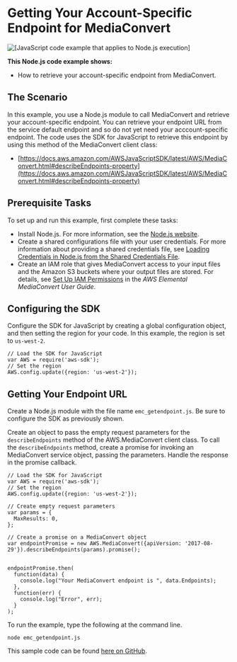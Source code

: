 # Getting Your Account\-Specific Endpoint for MediaConvert<a name="emc-examples-getendpoint"></a>

![\[JavaScript code example that applies to Node.js execution\]](http://docs.aws.amazon.com/sdk-for-javascript/v2/developer-guide/images/nodeicon.png)

**This Node\.js code example shows:**
+ How to retrieve your account\-specific endpoint from MediaConvert\.

## The Scenario<a name="emc-example-getendpoint-scenario"></a>

In this example, you use a Node\.js module to call MediaConvert and retrieve your account\-specific endpoint\. You can retrieve your endpoint URL from the service default endpoint and so do not yet need your acccount\-specific endpoint\. The code uses the SDK for JavaScript to retrieve this endpoint by using this method of the MediaConvert client class:
+ [https://docs.aws.amazon.com/AWSJavaScriptSDK/latest/AWS/MediaConvert.html#describeEndpoints-property](https://docs.aws.amazon.com/AWSJavaScriptSDK/latest/AWS/MediaConvert.html#describeEndpoints-property)

## Prerequisite Tasks<a name="emc-example-getendpoint-prerequisites"></a>

To set up and run this example, first complete these tasks:
+ Install Node\.js\. For more information, see the [Node\.js website](https://nodejs.org)\.
+ Create a shared configurations file with your user credentials\. For more information about providing a shared credentials file, see [Loading Credentials in Node\.js from the Shared Credentials File](loading-node-credentials-shared.md)\.
+ Create an IAM role that gives MediaConvert access to your input files and the Amazon S3 buckets where your output files are stored\. For details, see [Set Up IAM Permissions](https://docs.aws.amazon.com/mediaconvert/latest/ug/iam-role.html) in the *AWS Elemental MediaConvert User Guide*\.

## Configuring the SDK<a name="emc-example-getendpoint-configure-sdk"></a>

Configure the SDK for JavaScript by creating a global configuration object, and then setting the region for your code\. In this example, the region is set to `us-west-2`\. 

```
// Load the SDK for JavaScript
var AWS = require('aws-sdk');
// Set the region 
AWS.config.update({region: 'us-west-2'});
```

## Getting Your Endpoint URL<a name="emc-example-getendpoint-url"></a>

Create a Node\.js module with the file name `emc_getendpoint.js`\. Be sure to configure the SDK as previously shown\.

Create an object to pass the empty request parameters for the `describeEndpoints` method of the AWS\.MediaConvert client class\. To call the `describeEndpoints` method, create a promise for invoking an MediaConvert service object, passing the parameters\. Handle the response in the promise callback\. 

```
// Load the SDK for JavaScript
var AWS = require('aws-sdk');
// Set the region 
AWS.config.update({region: 'us-west-2'});

// Create empty request parameters
var params = {
  MaxResults: 0,
};

// Create a promise on a MediaConvert object
var endpointPromise = new AWS.MediaConvert({apiVersion: '2017-08-29'}).describeEndpoints(params).promise();


endpointPromise.then(
  function(data) {
    console.log("Your MediaConvert endpoint is ", data.Endpoints);
  },
  function(err) {
    console.log("Error", err);
  }
);
```

To run the example, type the following at the command line\.

```
node emc_getendpoint.js
```

This sample code can be found [here on GitHub](https://github.com/awsdocs/aws-doc-sdk-examples/blob/master/javascript/example_code/mediaconvert/emc_getendpoint.js)\.